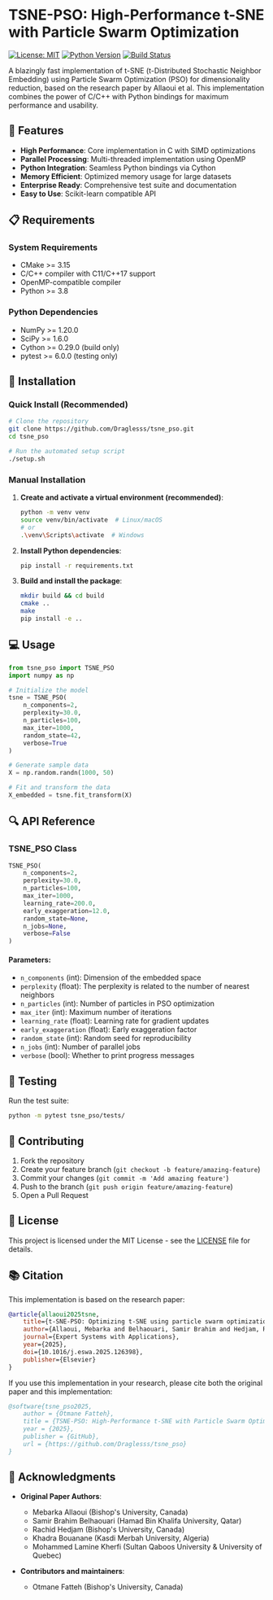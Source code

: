 # TSNE-PSO: High-Performance t-SNE with Particle Swarm Optimization

[![License: MIT](https://img.shields.io/badge/License-MIT-yellow.svg)](https://opensource.org/licenses/MIT)
[![Python Version](https://img.shields.io/badge/python-3.8%2B-blue)](https://www.python.org/downloads/)
[![Build Status](https://github.com/Draglesss/tsne_pso/workflows/CI/badge.svg)](https://github.com/Draglesss/tsne_pso/actions)

A blazingly fast implementation of t-SNE (t-Distributed Stochastic Neighbor Embedding) using Particle Swarm Optimization (PSO) for dimensionality reduction, based on the research paper by Allaoui et al. This implementation combines the power of C/C++ with Python bindings for maximum performance and usability.

## 🚀 Features

- **High Performance**: Core implementation in C with SIMD optimizations
- **Parallel Processing**: Multi-threaded implementation using OpenMP
- **Python Integration**: Seamless Python bindings via Cython
- **Memory Efficient**: Optimized memory usage for large datasets
- **Enterprise Ready**: Comprehensive test suite and documentation
- **Easy to Use**: Scikit-learn compatible API

## 📋 Requirements

### System Requirements
- CMake >= 3.15
- C/C++ compiler with C11/C++17 support
- OpenMP-compatible compiler
- Python >= 3.8

### Python Dependencies
- NumPy >= 1.20.0
- SciPy >= 1.6.0
- Cython >= 0.29.0 (build only)
- pytest >= 6.0.0 (testing only)

## 🔧 Installation

### Quick Install (Recommended)

```bash
# Clone the repository
git clone https://github.com/Draglesss/tsne_pso.git
cd tsne_pso

# Run the automated setup script
./setup.sh
```

### Manual Installation

1. **Create and activate a virtual environment (recommended)**:
   ```bash
   python -m venv venv
   source venv/bin/activate  # Linux/macOS
   # or
   .\venv\Scripts\activate  # Windows
   ```

2. **Install Python dependencies**:
   ```bash
   pip install -r requirements.txt
   ```

3. **Build and install the package**:
   ```bash
   mkdir build && cd build
   cmake ..
   make
   pip install -e ..
   ```

## 💻 Usage

```python
from tsne_pso import TSNE_PSO
import numpy as np

# Initialize the model
tsne = TSNE_PSO(
    n_components=2,
    perplexity=30.0,
    n_particles=100,
    max_iter=1000,
    random_state=42,
    verbose=True
)

# Generate sample data
X = np.random.randn(1000, 50)

# Fit and transform the data
X_embedded = tsne.fit_transform(X)
```

## 🔍 API Reference

### TSNE_PSO Class

```python
TSNE_PSO(
    n_components=2,
    perplexity=30.0,
    n_particles=100,
    max_iter=1000,
    learning_rate=200.0,
    early_exaggeration=12.0,
    random_state=None,
    n_jobs=None,
    verbose=False
)
```

#### Parameters:
- `n_components` (int): Dimension of the embedded space
- `perplexity` (float): The perplexity is related to the number of nearest neighbors
- `n_particles` (int): Number of particles in PSO optimization
- `max_iter` (int): Maximum number of iterations
- `learning_rate` (float): Learning rate for gradient updates
- `early_exaggeration` (float): Early exaggeration factor
- `random_state` (int): Random seed for reproducibility
- `n_jobs` (int): Number of parallel jobs
- `verbose` (bool): Whether to print progress messages

## 🧪 Testing

Run the test suite:

```bash
python -m pytest tsne_pso/tests/
```

## 🤝 Contributing

1. Fork the repository
2. Create your feature branch (`git checkout -b feature/amazing-feature`)
3. Commit your changes (`git commit -m 'Add amazing feature'`)
4. Push to the branch (`git push origin feature/amazing-feature`)
5. Open a Pull Request

## 📝 License

This project is licensed under the MIT License - see the [LICENSE](LICENSE) file for details.

## 📚 Citation

This implementation is based on the research paper:

```bibtex
@article{allaoui2025tsne,
    title={t-SNE-PSO: Optimizing t-SNE using particle swarm optimization},
    author={Allaoui, Mebarka and Belhaouari, Samir Brahim and Hedjam, Rachid and Bouanane, Khadra and Kherfi, Mohammed Lamine},
    journal={Expert Systems with Applications},
    year={2025},
    doi={10.1016/j.eswa.2025.126398},
    publisher={Elsevier}
}
```

If you use this implementation in your research, please cite both the original paper and this implementation:

```bibtex
@software{tsne_pso2025,
    author = {Otmane Fatteh},
    title = {TSNE-PSO: High-Performance t-SNE with Particle Swarm Optimization},
    year = {2025},
    publisher = {GitHub},
    url = {https://github.com/Draglesss/tsne_pso}
}
```

## 🙏 Acknowledgments

- **Original Paper Authors**:
  - Mebarka Allaoui (Bishop's University, Canada)
  - Samir Brahim Belhaouari (Hamad Bin Khalifa University, Qatar)
  - Rachid Hedjam (Bishop's University, Canada)
  - Khadra Bouanane (Kasdi Merbah University, Algeria)
  - Mohammed Lamine Kherfi (Sultan Qaboos University & University of Quebec)

- **Contributors and maintainers**:
  - Otmane Fatteh (Bishop's University, Canada)